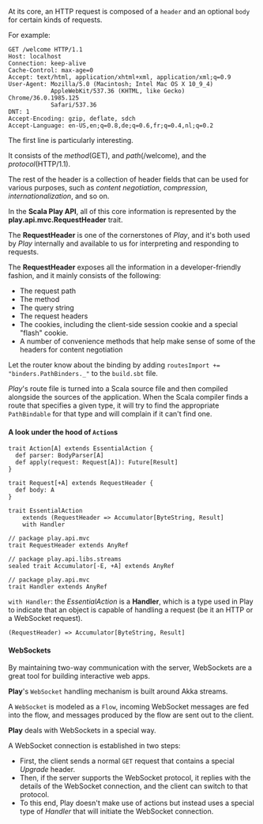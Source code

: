 At its core, an HTTP request is composed of a `header` and an optional `body` for certain kinds of requests. 

For example:

    GET /welcome HTTP/1.1
    Host: localhost
    Connection: keep-alive
    Cache-Control: max-age=0
    Accept: text/html, application/xhtml+xml, application/xml;q=0.9
    User-Agent: Mozilla/5.0 (Macintosh; Intel Mac OS X 10_9_4)
                AppleWebKit/537.36 (KHTML, like Gecko) Chrome/36.0.1985.125
                Safari/537.36
    DNT: 1
    Accept-Encoding: gzip, deflate, sdch
    Accept-Language: en-US,en;q=0.8,de;q=0.6,fr;q=0.4,nl;q=0.2
    
The first line is particularly interesting. 

It consists of the *method*(GET), and *path*(/welcome), and the *protocol*(HTTP/1.1).

The rest of the header is a collection of header fields that can be used for various purposes, such
as *content negotiation*, *compression*, *internationalization*, and so on.


In the **Scala Play API**, all of this core information is represented by the **play.api.mvc.RequestHeader** trait.

The **RequestHeader** is one of the cornerstones of *Play*, and it's both used by *Play* internally
and available to us for interpreting and responding to requests. 

The **RequestHeader** exposes all the information in a developer-friendly fashion, and it mainly
consists of the following:

- The request path
- The method
- The query string
- The request headers
- The cookies, including the client-side session cookie and a special "flash" cookie.
- A number of convenience methods that help make sense of some of the headers for content negotiation


Let the router know about the binding by adding `routesImport += "binders.PathBinders._"` to the `build.sbt` file.

*Play*'s route file is turned into a Scala source file and then compiled alongside the sources of the application.
When the Scala compiler finds a route that specifies a given type, it will try to find the appropriate `PathBindable` 
for that type and will complain if it can't find one. 


#### A look under the hood of `Action`s

    trait Action[A] extends EssentialAction {
      def parser: BodyParser[A]
      def apply(request: Request[A]): Future[Result]
    }
    
    trait Request[+A] extends RequestHeader {
      def body: A
    }
    
    trait EssentialAction
        extends (RequestHeader => Accumulator[ByteString, Result]
        with Handler
    
    // package play.api.mvc
    trait RequestHeader extends AnyRef
    
    // package play.api.libs.streams
    sealed trait Accumulator[-E, +A] extends AnyRef
    
    // package play.api.mvc
    trait Handler extends AnyRef
    
`with Handler`: the *EssentialAction* is a **Handler**, which is a type used in Play to indicate that an object is 
capable of handling a request (be it an HTTP or a WebSocket request).

`(RequestHeader) => Accumulator[ByteString, Result]`    



#### WebSockets

By maintaining two-way communication with the server, WebSockets are a great tool for building interactive web apps.

**Play**'s `WebSocket` handling mechanism is built around Akka streams. 

A `WebSocket` is modeled as a `Flow`, incoming WebSocket messages are fed into the flow, and messages produced by the 
flow are sent out to the client.

**Play** deals with WebSockets in a special way. 

A WebSocket connection is established in two steps:
- First, the client sends a normal `GET` request that contains a special *Upgrade* header.
- Then, if the server supports the WebSocket protocol, it replies with the details of the WebSocket connection, and the
client can switch to that protocol. 
- To this end, Play doesn't make use of actions but instead uses a special type of *Handler* that will initiate the 
WebSocket connection. 


